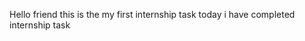 Hello friend this is the my first internship task
today i have completed internship task
  
 
 
  
   
 
